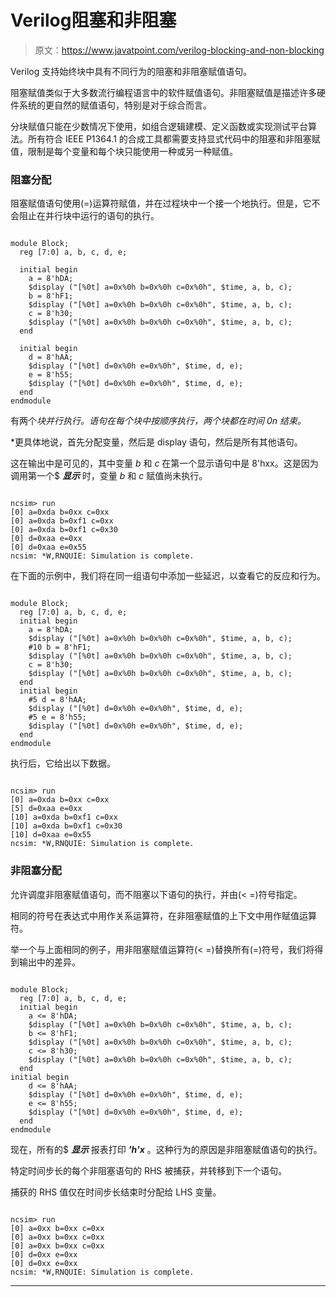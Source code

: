 # Verilog阻塞和非阻塞

> 原文：<https://www.javatpoint.com/verilog-blocking-and-non-blocking>

Verilog 支持始终块中具有不同行为的阻塞和非阻塞赋值语句。

阻塞赋值类似于大多数流行编程语言中的软件赋值语句。非阻塞赋值是描述许多硬件系统的更自然的赋值语句，特别是对于综合而言。

分块赋值只能在少数情况下使用，如组合逻辑建模、定义函数或实现测试平台算法。所有符合 IEEE P1364.1 的合成工具都需要支持显式代码中的阻塞和非阻塞赋值，限制是每个变量和每个块只能使用一种或另一种赋值。

### 阻塞分配

阻塞赋值语句使用(=)运算符赋值，并在过程块中一个接一个地执行。但是，它不会阻止在并行块中运行的语句的执行。

```

module Block;
  reg [7:0] a, b, c, d, e;

  initial begin
    a = 8'hDA;
    $display ("[%0t] a=0x%0h b=0x%0h c=0x%0h", $time, a, b, c);
    b = 8'hF1;
    $display ("[%0t] a=0x%0h b=0x%0h c=0x%0h", $time, a, b, c);
    c = 8'h30;
    $display ("[%0t] a=0x%0h b=0x%0h c=0x%0h", $time, a, b, c);
  end

  initial begin
    d = 8'hAA;
    $display ("[%0t] d=0x%0h e=0x%0h", $time, d, e);
    e = 8'h55;
    $display ("[%0t] d=0x%0h e=0x%0h", $time, d, e);
  end
endmodule

```

有两个*块并行执行。语句在每个块中按顺序执行，两个块都在时间 0n 结束。*

 *更具体地说，首先分配变量，然后是 display 语句，然后是所有其他语句。

这在输出中是可见的，其中变量 *b* 和 *c* 在第一个显示语句中是 8'hxx。这是因为调用第一个$ ***显示*** 时，变量 *b* 和 *c* 赋值尚未执行。

```

ncsim> run
[0] a=0xda b=0xx c=0xx
[0] a=0xda b=0xf1 c=0xx
[0] a=0xda b=0xf1 c=0x30
[0] d=0xaa e=0xx
[0] d=0xaa e=0x55
ncsim: *W,RNQUIE: Simulation is complete.

```

在下面的示例中，我们将在同一组语句中添加一些延迟，以查看它的反应和行为。

```

module Block;
  reg [7:0] a, b, c, d, e;
  initial begin
    a = 8'hDA;
    $display ("[%0t] a=0x%0h b=0x%0h c=0x%0h", $time, a, b, c);
    #10 b = 8'hF1;
    $display ("[%0t] a=0x%0h b=0x%0h c=0x%0h", $time, a, b, c);
    c = 8'h30;
    $display ("[%0t] a=0x%0h b=0x%0h c=0x%0h", $time, a, b, c);
  end
  initial begin
    #5 d = 8'hAA;
    $display ("[%0t] d=0x%0h e=0x%0h", $time, d, e);
 	#5 e = 8'h55;
    $display ("[%0t] d=0x%0h e=0x%0h", $time, d, e);
  end
endmodule

```

执行后，它给出以下数据。

```

ncsim> run
[0] a=0xda b=0xx c=0xx
[5] d=0xaa e=0xx
[10] a=0xda b=0xf1 c=0xx
[10] a=0xda b=0xf1 c=0x30
[10] d=0xaa e=0x55
ncsim: *W,RNQUIE: Simulation is complete.

```

### 非阻塞分配

允许调度非阻塞赋值语句，而不阻塞以下语句的执行，并由(< =)符号指定。

相同的符号在表达式中用作关系运算符，在非阻塞赋值的上下文中用作赋值运算符。

举一个与上面相同的例子，用非阻塞赋值运算符(< =)替换所有(=)符号，我们将得到输出中的差异。

```

module Block;
  reg [7:0] a, b, c, d, e;
  initial begin
    a <= 8'hDA;
    $display ("[%0t] a=0x%0h b=0x%0h c=0x%0h", $time, a, b, c);
    b <= 8'hF1;
    $display ("[%0t] a=0x%0h b=0x%0h c=0x%0h", $time, a, b, c);
    c <= 8'h30;
    $display ("[%0t] a=0x%0h b=0x%0h c=0x%0h", $time, a, b, c);
  end
initial begin
    d <= 8'hAA;
    $display ("[%0t] d=0x%0h e=0x%0h", $time, d, e);
 	e <= 8'h55;
    $display ("[%0t] d=0x%0h e=0x%0h", $time, d, e);
  end
endmodule

```

现在，所有的$ ***显示*** 报表打印 ***'h'x*** 。这种行为的原因是非阻塞赋值语句的执行。

特定时间步长的每个非阻塞语句的 RHS 被捕获，并转移到下一个语句。

捕获的 RHS 值仅在时间步长结束时分配给 LHS 变量。

```

ncsim> run
[0] a=0xx b=0xx c=0xx
[0] a=0xx b=0xx c=0xx
[0] a=0xx b=0xx c=0xx
[0] d=0xx e=0xx
[0] d=0xx e=0xx
ncsim: *W,RNQUIE: Simulation is complete.

```

* * **